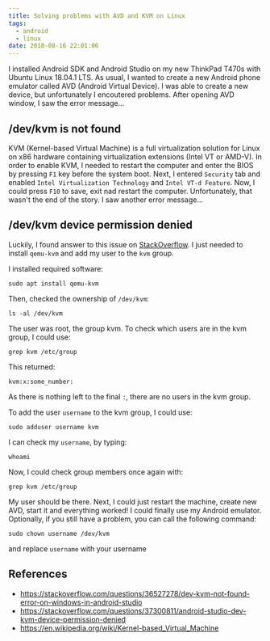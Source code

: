 ```yaml
---
title: Solving problems with AVD and KVM on Linux
tags:
  - android
  - linux
date: 2018-08-16 22:01:06
---
```



I installed Android SDK and Android Studio on my new ThinkPad T470s with Ubuntu Linux 18.04.1 LTS. As usual, I wanted to create a new Android phone emulator called AVD (Android Virtual Device). I was able to create a new device, but unfortunately I encoutered problems. After opening AVD window, I saw the error message...

## /dev/kvm is not found

KVM (Kernel-based Virtual Machine) is a full virtualization solution for Linux on x86 hardware containing virtualization extensions (Intel VT or AMD-V). In order to enable KVM, I needed to restart the computer and enter the BIOS by pressing `F1` key before the system boot. Next, I entered `Security` tab and enabled `Intel Virtualization Technology` and `Intel VT-d Feature`. Now, I could press `F10` to save, exit nad restart the computer. Unfortunately, that wasn't the end of the story. I saw another error message...

## /dev/kvm device permission denied

Luckily, I found answer to this issue on [StackOverflow](https://stackoverflow.com/questions/37300811/android-studio-dev-kvm-device-permission-denied$). I just needed to install `qemu-kvm` and add my user to the `kvm` group.

I installed required software:

```
sudo apt install qemu-kvm
```

Then, checked the ownership of `/dev/kvm`:

```
ls -al /dev/kvm
```

The user was root, the group kvm. To check which users are in the kvm group, I could use:

```
grep kvm /etc/group
```

This returned:

```
kvm:x:some_number:
```

As there is nothing left to the final `:`, there are no users in the kvm group.

To add the user `username` to the kvm group, I could use:

```
sudo adduser username kvm
```

I can check my `username`, by typing:

```
whoami
```

Now, I could check group members once again with:

```
grep kvm /etc/group
```

My user should be there. Next, I could just restart the machine, create new AVD, start it and everything worked! I could finally use my Android emulator. Optionally, if you still have a problem, you can call the following command:

```
sudo chown username /dev/kvm
```

and replace `username` with your username

## References
- https://stackoverflow.com/questions/36527278/dev-kvm-not-found-error-on-windows-in-android-studio
- https://stackoverflow.com/questions/37300811/android-studio-dev-kvm-device-permission-denied
- https://en.wikipedia.org/wiki/Kernel-based_Virtual_Machine

